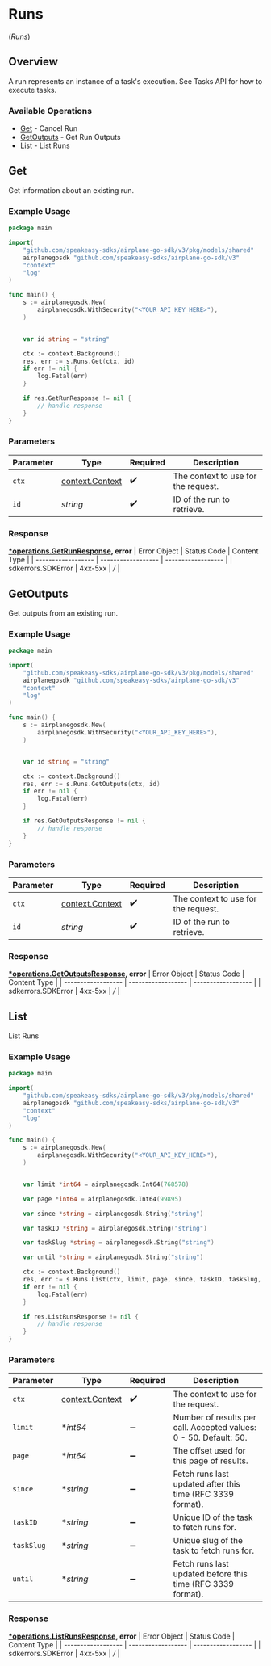 # Runs
(*Runs*)

## Overview

A run represents an instance of a task's execution. See Tasks API for how to execute tasks.

### Available Operations

* [Get](#get) - Cancel Run
* [GetOutputs](#getoutputs) - Get Run Outputs
* [List](#list) - List Runs

## Get

Get information about an existing run.

### Example Usage

```go
package main

import(
	"github.com/speakeasy-sdks/airplane-go-sdk/v3/pkg/models/shared"
	airplanegosdk "github.com/speakeasy-sdks/airplane-go-sdk/v3"
	"context"
	"log"
)

func main() {
    s := airplanegosdk.New(
        airplanegosdk.WithSecurity("<YOUR_API_KEY_HERE>"),
    )


    var id string = "string"

    ctx := context.Background()
    res, err := s.Runs.Get(ctx, id)
    if err != nil {
        log.Fatal(err)
    }

    if res.GetRunResponse != nil {
        // handle response
    }
}
```

### Parameters

| Parameter                                             | Type                                                  | Required                                              | Description                                           |
| ----------------------------------------------------- | ----------------------------------------------------- | ----------------------------------------------------- | ----------------------------------------------------- |
| `ctx`                                                 | [context.Context](https://pkg.go.dev/context#Context) | :heavy_check_mark:                                    | The context to use for the request.                   |
| `id`                                                  | *string*                                              | :heavy_check_mark:                                    | ID of the run to retrieve.                            |


### Response

**[*operations.GetRunResponse](../../pkg/models/operations/getrunresponse.md), error**
| Error Object       | Status Code        | Content Type       |
| ------------------ | ------------------ | ------------------ |
| sdkerrors.SDKError | 4xx-5xx            | */*                |

## GetOutputs

Get outputs from an existing run.

### Example Usage

```go
package main

import(
	"github.com/speakeasy-sdks/airplane-go-sdk/v3/pkg/models/shared"
	airplanegosdk "github.com/speakeasy-sdks/airplane-go-sdk/v3"
	"context"
	"log"
)

func main() {
    s := airplanegosdk.New(
        airplanegosdk.WithSecurity("<YOUR_API_KEY_HERE>"),
    )


    var id string = "string"

    ctx := context.Background()
    res, err := s.Runs.GetOutputs(ctx, id)
    if err != nil {
        log.Fatal(err)
    }

    if res.GetOutputsResponse != nil {
        // handle response
    }
}
```

### Parameters

| Parameter                                             | Type                                                  | Required                                              | Description                                           |
| ----------------------------------------------------- | ----------------------------------------------------- | ----------------------------------------------------- | ----------------------------------------------------- |
| `ctx`                                                 | [context.Context](https://pkg.go.dev/context#Context) | :heavy_check_mark:                                    | The context to use for the request.                   |
| `id`                                                  | *string*                                              | :heavy_check_mark:                                    | ID of the run to retrieve.                            |


### Response

**[*operations.GetOutputsResponse](../../pkg/models/operations/getoutputsresponse.md), error**
| Error Object       | Status Code        | Content Type       |
| ------------------ | ------------------ | ------------------ |
| sdkerrors.SDKError | 4xx-5xx            | */*                |

## List

List Runs

### Example Usage

```go
package main

import(
	"github.com/speakeasy-sdks/airplane-go-sdk/v3/pkg/models/shared"
	airplanegosdk "github.com/speakeasy-sdks/airplane-go-sdk/v3"
	"context"
	"log"
)

func main() {
    s := airplanegosdk.New(
        airplanegosdk.WithSecurity("<YOUR_API_KEY_HERE>"),
    )


    var limit *int64 = airplanegosdk.Int64(768578)

    var page *int64 = airplanegosdk.Int64(99895)

    var since *string = airplanegosdk.String("string")

    var taskID *string = airplanegosdk.String("string")

    var taskSlug *string = airplanegosdk.String("string")

    var until *string = airplanegosdk.String("string")

    ctx := context.Background()
    res, err := s.Runs.List(ctx, limit, page, since, taskID, taskSlug, until)
    if err != nil {
        log.Fatal(err)
    }

    if res.ListRunsResponse != nil {
        // handle response
    }
}
```

### Parameters

| Parameter                                                         | Type                                                              | Required                                                          | Description                                                       |
| ----------------------------------------------------------------- | ----------------------------------------------------------------- | ----------------------------------------------------------------- | ----------------------------------------------------------------- |
| `ctx`                                                             | [context.Context](https://pkg.go.dev/context#Context)             | :heavy_check_mark:                                                | The context to use for the request.                               |
| `limit`                                                           | **int64*                                                          | :heavy_minus_sign:                                                | Number of results per call. Accepted values: 0 - 50. Default: 50. |
| `page`                                                            | **int64*                                                          | :heavy_minus_sign:                                                | The offset used for this page of results.                         |
| `since`                                                           | **string*                                                         | :heavy_minus_sign:                                                | Fetch runs last updated after this time (RFC 3339 format).        |
| `taskID`                                                          | **string*                                                         | :heavy_minus_sign:                                                | Unique ID of the task to fetch runs for.                          |
| `taskSlug`                                                        | **string*                                                         | :heavy_minus_sign:                                                | Unique slug of the task to fetch runs for.                        |
| `until`                                                           | **string*                                                         | :heavy_minus_sign:                                                | Fetch runs last updated before this time (RFC 3339 format).       |


### Response

**[*operations.ListRunsResponse](../../pkg/models/operations/listrunsresponse.md), error**
| Error Object       | Status Code        | Content Type       |
| ------------------ | ------------------ | ------------------ |
| sdkerrors.SDKError | 4xx-5xx            | */*                |
